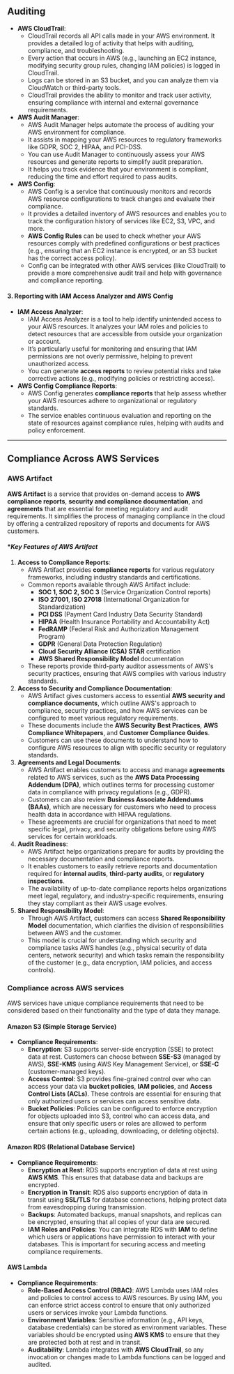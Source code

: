 ## Auditing 
- **AWS CloudTrail**:
    - CloudTrail records all API calls made in your AWS environment. It provides a detailed log of activity that helps with auditing, compliance, and troubleshooting.
    - Every action that occurs in AWS (e.g., launching an EC2 instance, modifying security group rules, changing IAM policies) is logged in CloudTrail.
    - Logs can be stored in an S3 bucket, and you can analyze them via CloudWatch or third-party tools.
    - CloudTrail provides the ability to monitor and track user activity, ensuring compliance with internal and external governance requirements.
- **AWS Audit Manager**:
    - AWS Audit Manager helps automate the process of auditing your AWS environment for compliance.
    - It assists in mapping your AWS resources to regulatory frameworks like GDPR, SOC 2, HIPAA, and PCI-DSS.
    - You can use Audit Manager to continuously assess your AWS resources and generate reports to simplify audit preparation.
    - It helps you track evidence that your environment is compliant, reducing the time and effort required to pass audits.
- **AWS Config**:
    - AWS Config is a service that continuously monitors and records AWS resource configurations to track changes and evaluate their compliance.
    - It provides a detailed inventory of AWS resources and enables you to track the configuration history of services like EC2, S3, VPC, and more.
    - **AWS Config Rules** can be used to check whether your AWS resources comply with predefined configurations or best practices (e.g., ensuring that an EC2 instance is encrypted, or an S3 bucket has the correct access policy).
    - Config can be integrated with other AWS services (like CloudTrail) to provide a more comprehensive audit trail and help with governance and compliance reporting.
#### **3. Reporting with IAM Access Analyzer and AWS Config**
- **IAM Access Analyzer**:
    - IAM Access Analyzer is a tool to help identify unintended access to your AWS resources. It analyzes your IAM roles and policies to detect resources that are accessible from outside your organization or account.
    - It’s particularly useful for monitoring and ensuring that IAM permissions are not overly permissive, helping to prevent unauthorized access.
    - You can generate **access reports** to review potential risks and take corrective actions (e.g., modifying policies or restricting access).
- **AWS Config Compliance Reports**:
    - AWS Config generates **compliance reports** that help assess whether your AWS resources adhere to organizational or regulatory standards.
    - The service enables continuous evaluation and reporting on the state of resources against compliance rules, helping with audits and policy enforcement.

---

## **Compliance Across AWS Services**

### AWS Artifact 
**AWS Artifact** is a service that provides on-demand access to **AWS compliance reports**, **security and compliance documentation**, and **agreements** that are essential for meeting regulatory and audit requirements. It simplifies the process of managing compliance in the cloud by offering a centralized repository of reports and documents for AWS customers.

#### **Key Features of AWS Artifact*
1. **Access to Compliance Reports**:
    - AWS Artifact provides **compliance reports** for various regulatory frameworks, including industry standards and certifications.
    - Common reports available through AWS Artifact include:
        - **SOC 1, SOC 2, SOC 3** (Service Organization Control reports)
        - **ISO 27001**, **ISO 27018** (International Organization for Standardization)
        - **PCI DSS** (Payment Card Industry Data Security Standard)
        - **HIPAA** (Health Insurance Portability and Accountability Act)
        - **FedRAMP** (Federal Risk and Authorization Management Program)
        - **GDPR** (General Data Protection Regulation)
        - **Cloud Security Alliance (CSA) STAR** certification
        - **AWS Shared Responsibility Model** documentation
    - These reports provide third-party auditor assessments of AWS's security practices, ensuring that AWS complies with various industry standards.
2. **Access to Security and Compliance Documentation**:
    - AWS Artifact gives customers access to essential **AWS security and compliance documents**, which outline AWS's approach to compliance, security practices, and how AWS services can be configured to meet various regulatory requirements.
    - These documents include the **AWS Security Best Practices**, **AWS Compliance Whitepapers**, and **Customer Compliance Guides**.
    - Customers can use these documents to understand how to configure AWS resources to align with specific security or regulatory standards.
3. **Agreements and Legal Documents**:
    - AWS Artifact enables customers to access and manage **agreements** related to AWS services, such as the **AWS Data Processing Addendum (DPA)**, which outlines terms for processing customer data in compliance with privacy regulations (e.g., GDPR).
    - Customers can also review **Business Associate Addendums (BAAs)**, which are necessary for customers who need to process health data in accordance with HIPAA regulations.
    - These agreements are crucial for organizations that need to meet specific legal, privacy, and security obligations before using AWS services for certain workloads.
4. **Audit Readiness**:
    - AWS Artifact helps organizations prepare for audits by providing the necessary documentation and compliance reports.
    - It enables customers to easily retrieve reports and documentation required for **internal audits**, **third-party audits**, or **regulatory inspections**.
    - The availability of up-to-date compliance reports helps organizations meet legal, regulatory, and industry-specific requirements, ensuring they stay compliant as their AWS usage evolves.
5. **Shared Responsibility Model**:
    - Through AWS Artifact, customers can access **Shared Responsibility Model** documentation, which clarifies the division of responsibilities between AWS and the customer.
    - This model is crucial for understanding which security and compliance tasks AWS handles (e.g., physical security of data centers, network security) and which tasks remain the responsibility of the customer (e.g., data encryption, IAM policies, and access controls).

### Compliance across AWS services
AWS services have unique compliance requirements that need to be considered based on their functionality and the type of data they manage.
####  Amazon S3 (Simple Storage Service)
- **Compliance Requirements**:
    - **Encryption**: S3 supports server-side encryption (SSE) to protect data at rest. Customers can choose between **SSE-S3** (managed by AWS), **SSE-KMS** (using AWS Key Management Service), or **SSE-C** (customer-managed keys).
    - **Access Control**: S3 provides fine-grained control over who can access your data via **bucket policies**, **IAM policies**, and **Access Control Lists (ACLs)**. These controls are essential for ensuring that only authorized users or services can access sensitive data.
    - **Bucket Policies**: Policies can be configured to enforce encryption for objects uploaded into S3, control who can access data, and ensure that only specific users or roles are allowed to perform certain actions (e.g., uploading, downloading, or deleting objects).
#### Amazon RDS (Relational Database Service)
- **Compliance Requirements**:
    - **Encryption at Rest**: RDS supports encryption of data at rest using **AWS KMS**. This ensures that database data and backups are encrypted.
    - **Encryption in Transit**: RDS also supports encryption of data in transit using **SSL/TLS** for database connections, helping protect data from eavesdropping during transmission.
    - **Backups**: Automated backups, manual snapshots, and replicas can be encrypted, ensuring that all copies of your data are secured.
    - **IAM Roles and Policies**: You can integrate RDS with **IAM** to define which users or applications have permission to interact with your databases. This is important for securing access and meeting compliance requirements.
#### AWS Lambda
- **Compliance Requirements**:
    - **Role-Based Access Control (RBAC)**: AWS Lambda uses IAM roles and policies to control access to AWS resources. By using IAM, you can enforce strict access control to ensure that only authorized users or services invoke your Lambda functions.
    - **Environment Variables**: Sensitive information (e.g., API keys, database credentials) can be stored as environment variables. These variables should be encrypted using **AWS KMS** to ensure that they are protected both at rest and in transit.
    - **Auditability**: Lambda integrates with **AWS CloudTrail**, so any invocation or changes made to Lambda functions can be logged and audited.
